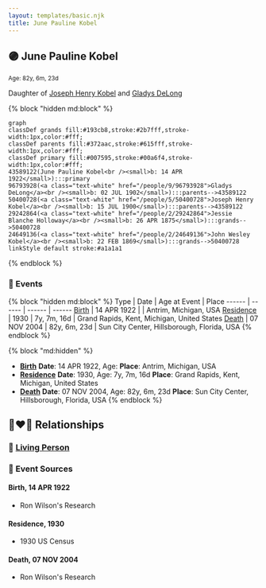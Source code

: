 ```yaml
---
layout: templates/basic.njk
title: June Pauline Kobel
---
```

## 🟣 June Pauline Kobel
<small>Age: 82y, 6m, 23d</small>

Daughter of [Joseph Henry Kobel](/people/5/50400728) and [Gladys DeLong](/people/9/96793928)

{% block "hidden md:block" %}
```mermaid
graph
classDef grands fill:#193cb8,stroke:#2b7fff,stroke-width:1px,color:#fff;
classDef parents fill:#372aac,stroke:#615fff,stroke-width:1px,color:#fff;
classDef primary fill:#007595,stroke:#00a6f4,stroke-width:1px,color:#fff;
43589122(June Pauline Kobel<br /><small>b: 14 APR 1922</small>):::primary
96793928(<a class="text-white" href="/people/9/96793928">Gladys DeLong</a><br /><small>b: 02 JUL 1902</small>):::parents-->43589122
50400728(<a class="text-white" href="/people/5/50400728">Joseph Henry Kobel</a><br /><small>b: 15 JUL 1900</small>):::parents-->43589122
29242864(<a class="text-white" href="/people/2/29242864">Jessie Blanche Holloway</a><br /><small>b: 26 APR 1875</small>):::grands-->50400728
24649136(<a class="text-white" href="/people/2/24649136">John Wesley Kobel</a><br /><small>b: 22 FEB 1869</small>):::grands-->50400728
linkStyle default stroke:#a1a1a1
```
{% endblock %}

### 📆 Events

{% block "hidden md:block" %}
Type | Date | Age at Event | Place
------ | ------ | ------ | ------
[Birth](#event-event-2) | 14 APR 1922 |  | Antrim, Michigan, USA
[Residence](#event-event-0) | 1930 | 7y, 7m, 16d | Grand Rapids, Kent, Michigan, United States
[Death](#event-event-4) | 07 NOV 2004 | 82y, 6m, 23d | Sun City Center, Hillsborough, Florida, USA
{% endblock %}

{% block "md:hidden" %}
- **[Birth](#event-event-2)**
**Date**: 14 APR 1922, Age:
**Place**: Antrim, Michigan, USA
- **[Residence](#event-event-0)**
**Date**: 1930, Age: 7y, 7m, 16d
**Place**: Grand Rapids, Kent, Michigan, United States
- **[Death](#event-event-4)**
**Date**: 07 NOV 2004, Age: 82y, 6m, 23d
**Place**: Sun City Center, Hillsborough, Florida, USA
{% endblock %}

## 👩‍❤️‍👨 Relationships

### 🔵 [Living Person](/people/1/18153459)

### 📰 Event Sources

#### <a id="event-event-2"></a> Birth, 14 APR 1922
* Ron Wilson's Research

#### <a id="event-event-0"></a> Residence, 1930
* 1930 US Census

#### <a id="event-event-4"></a> Death, 07 NOV 2004
* Ron Wilson's Research